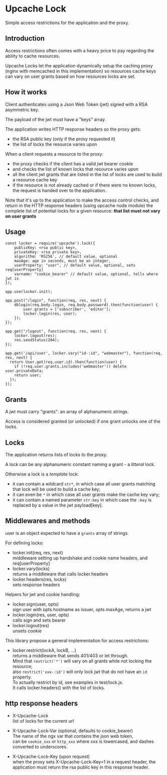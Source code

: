 Upcache Lock
============

Simple access restrictions for the application and the proxy.

Introduction
------------

Access restrictions often comes with a heavy price to pay regarding the ability
to cache resources.

Upcache Locks let the application dynamically setup the caching proxy (nginx with
memcached in this implementation) so resources cache keys can vary on user grants
based on how resources locks are set.


How it works
------------

Client authenticates using a Json Web Token (jwt) signed with a RSA asymmetric key.

The payload of the jwt must have a "keys" array.

The application writes HTTP response headers so the proxy gets:
- the RSA public key (only if the proxy requested it)
- the list of locks the resource varies upon

When a client requests a resource to the proxy:
- the proxy checks if the client has a valid jwt bearer cookie
- and checks the list of known locks that resource varies upon
- all the client jwt grants that are listed in the list of locks are used
to build a resource cache key
- if the resource is not already cached or if there were no known locks,
the request is handed over to the application.

Note that it's up to the application to make the access control checks,
and return in the HTTP response headers (using upcache node module)
the complete list of potential locks for a given resource:
**that list must not vary on user grants**


Usage
-----

```
const locker = require('upcache').lock({
	publicKey: <rsa public key>,
	privateKey: <rsa private key>,
	algorithm: 'RS256', // default value, optional
	maxAge: age in seconds, must be an integer,
	userProperty: "user", // default value, optional, sets req[userProperty]
	varname: "cookie_bearer" // default value, optional, tells where jwt is
});

app.use(locker.init);

app.post("/login", function(req, res, next) {
	dblogin(req.body.login, req.body.password).then(function(user) {
		user.grants = ['subscriber', 'editor'];
		locker.login(res, user);
	});
});

app.get("/logout", function(req, res, next) {
	locker.logout(res);
	res.sendStatus(204);
});

app.get('/api/user', locker.vary("id-:id", "webmaster"), function(req, res, next) {
  return User.get(req.user.id).then(function(user) {
    if (!req.user.grants.includes('webmaster')) delete user.privateData;
    return user;
  });
});

```

Grants
------

A jwt must carry "grants": an array of alphanumeric strings.

Access is considered granted (or unlocked) if one grant unlocks one of the locks.


Locks
-----

The application returns lists of locks to the proxy.

A lock can be any alphanumeric constant naming a grant - a *litteral* lock.

Otherwise a lock is a *template* lock:

- it can contain a wildcard `str*`, in which case all user grants matching
that lock will be used to build a cache key;
- it can even be `*` in which case all user grants make the cache key vary;
- it can contain a named parameter `str:key` in which case the `:key` is
replaced by a value in the jwt payload[key].


Middlewares and methods
-----------------------

user is an object expected to have a `grants` array of strings.

For defining locks:

- locker.init(req, res, next)  
  middleware setting up handshake and cookie name headers, and req[userProperty]
- locker.vary(locks)  
  returns a middleware that calls locker.headers
- locker.headers(res, locks)  
  sets response headers

Helpers for jwt and cookie handling:

- locker.sign(user, opts)  
  sign user with opts.hostname as issuer, opts.maxAge, returns a jwt
- locker.login(res, user, opts)  
  calls sign and sets bearer
- locker.logout(res)  
  unsets cookie

This library propose a general implementation for access restrictions:

- locker.restrict(lockA, lockB, ...)  
  returns a middleware that sends 401/403 or let through.  
  Mind that `restrict('*')` will vary on all grants while not locking the resource;  
  also `restrict('xxx-:id')` will only lock jwt that do not have an `id` property.  
  To actually restrict by id, see examples in test/lock.js.  
  It calls locker.headers() with the list of locks.


http response headers
---------------------

- X-Upcache-Lock  
  list of locks for the current url

- X-Upcache-Lock-Var (optional, defaults to cookie_bearer)  
  The name of the ngx var that contains the json web token,  
  can be `cookie_xxx` or `http_xxx` where xxx is lowercased, and dashes  
  converted to underscores.

- X-Upcache-Lock-Key (upon request)  
  when the proxy sets X-Upcache-Lock-Key=1 in a request header,
  the application must return the rsa public key in this response header.

